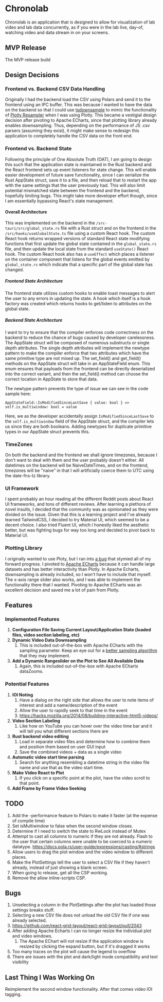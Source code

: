 # Chronolab

Chronolab is an application that is designed to allow for visualization of lab video and lab data concurrently, as if you were in the lab live, day-of, watching video and data stream in on your screens.

## MVP Release

The MVP release build 

## Design Decisions

### Frontend vs. Backend CSV Data Handling

Originally I had the backend load the CSV using Polars and send it to the frontend using an IPC buffer. This was because I wanted to have the data on the backend so that I could use [tsdownsample](https://github.com/predict-idlab/tsdownsample) to mimic the functionality of [Plotly Resampler](https://github.com/predict-idlab/plotly-resampler) when I was using Plotly. This became a vestigial design decision after pivoting to Apache ECharts, since that plotting library already enables downsampling. Thus, depending on the performance of JS .csv parsers (assuming they exist), it might make sense to redesign this application to completely handle the CSV data on the front end.  

### Frontend vs. Backend State

Following the principle of One Absolute Truth (OAT), I am going to design this such that the application state is maintained in the Rust backend and the React frontend sets up event listeners for state change. This will enable easier development of future save functionality, since I can serialize the Rust AppState struct, save it to a file, and then reload that to restart the app with the same settings that the user previously had. This will also limit potential mismatched state between the frontend and the backend, hopefully limiting bugs. This might take more developer effort though, since I am essentially bypassing React's state management.

#### Overall Architecture

This was implemented on the backend in the `/src-tauri/src/global_state.rs` file with a Rust struct and on the frontend in the `/src/hooks/useGlobalState.ts` file using a custom React hook. The custom React hook returns wrapped versions of standard React state modifying functions that first update the global state contained in the `global_state.rs` file, and then update the local state from the standard `useState()` React hook. The custom React hook also has a `useEffect` which places a listener on the container component that listens for the global events emitted by `global_state.rs` which indicate that a specific part of the global state has changed.

##### Frontend State Architecture

The frontend state utilizes custom hooks to enable toast messages to alert the user to any errors in updating the state. A hook which itself is a hook factory was created which returns hooks to get/listen to attributes on the global state.

##### Backend State Architecture

I want to try to ensure that the compiler enforces code correctness on the backend to reduce the chance of bugs caused by developer carelessness. The AppState struct will be composed of numerous substructs or single depth attributes. The single depth attributes will implement the newtype pattern to make the compiler enforce that two attributes which have the same primitive type are not mixed up. The set_field() and get_field() methods on the AppState struct will take in an AppStateField enum. This enum ensures that payloads from the frontend can be directly deserialized into the correct variant, and then the set_field() method can choose the correct location in AppState to store that data.

The newtype pattern prevents the type of issue we can see in the code sample here:

`AppStateField::IsModifiedSinceLastSave { value: bool } => self.is_multiwindow: bool = value`

Here, we as the developer accidentally assign `IsModifiedSinceLastSave` to the `self.is_multiwindow` field of the AppState struct, and the compiler lets us since they are both booleans. Adding newtypes for duplicate primitive types in our AppState struct prevents this.

### TimeZones

On both the backend and the frontend we shall ignore timezones, because I don't want to deal with them and the user probably doesn't either. All datetimes on the backend will be NaiveDateTimes, and on the frontend, timezones will be "naive" in that I will artificially coerce them to UTC using the date-fns-tz library.

### UI Framework

I spent probably an hour reading all the different Reddit posts about React UI frameworks, and tons of different reviews. After learning a plethora of novel insults, I decided that the community was as opinionated as they were divided on the issue. Given that this is a learning project and I've already learned TailwindCSS, I decided to try Material UI, which seemed to be a decent choice. I also tried Fluent UI, which I honestly liked the aesthetic better, but was fighting bugs for way too long and decided to pivot back to Material UI.

### Plotting Library

I originally wanted to use Ploty, but I ran into [a bug](https://community.plotly.com/t/webgl-is-not-supported-by-your-browser-for-scatter3d-on-safari-13-3-1-and-chrome-83-0-4103-106/41469) that stymied all of my forward progress. I pivoted to [Apache ECharts](https://dev.to/manufac/using-apache-echarts-with-react-and-typescript-353k) because it can handle large datasets and has better interactivity than Plotly. In Apache Echarts, downsampling is already included, so I won't have to include that myself. The x-axis range slider also works, and I was able to implement the functionality there that I wanted. Pivoting to Apache ECharts was an excellent decision and saved me a lot of pain from Plotly.

## Features

### Implemented Features

1. **Configuration File Saving Current Layout/Application State (loaded files, video section labeling, etc)**
2. **Dynamic Video Data Downsampling**
   1. This is included out-of-the-box with Apache ECharts with the sampling parameter. Keep an eye out for a [better sampling algorithm](https://github.com/apache/echarts/issues/20422) that they may implement.
3. **Add a Dynamic Rangeslider on the Plot to See All Available Data**
   1. Again, this is included out-of-the-box with Apache ECharts dataZooms.

### Potential Features

1. **IOI Noting**
   1. Have a dialog on the right side that allows the user to note items of interest and add a name/description of the event
   2. Allow the user to rapidly seek to that time in the event
   3. <https://hacks.mozilla.org/2014/08/building-interactive-html5-videos/>
2. **Video Section Labeling**
   1. Like how on YouTube you can hover over the video time bar and it will tell you what different sections there are
3. **Rust backend video editing**
   1. Load in separate video files and determine how to combine them and position them based on user GUI input
   2. Save the combined videos + data as a single video
4. **Automatic video start time parsing**
   1. Search for anything resembling a datetime string in the video file name and use that as the video start time.
5. **Make Video React to Plot**
   1. If you click on a specific point at the plot, have the video scroll to that point.
6. **Add Frame by Frame Video Seeking**

## TODO

1. Add the -performance feature to Polars to make it faster (at the expense of compile time)
2. Set isMultiwindow to false when the second window closes.
3. Determine if I need to switch the state to RwLock instead of Mutex
4. Attempt to cast all columns to numeric if they are not already. Flash to the user that certain columns were unable to be coerced to a numeric datatype. <https://docs.pola.rs/user-guide/expressions/casting/#strings>
5. Allow users to drag the plot window and the video window to different places.
6. Make the PlotSettings tell the user to select a CSV file if they haven't already, instead of just showing a blank screen.
7. When going to release, get all the CSP working.
8. Remove the allow inline-scripts CSP.

## Bugs

1. Unselecting a column in the PlotSettings after the plot has loaded those settings breaks stuff.
2. Selecting a new CSV file does not unload the old CSV file if one was already selected.
3. <https://github.com/react-grid-layout/react-grid-layout/pull/2043>
4. After adding Apache Echarts I can no longer resize the individual plot and video windows.
   1. The Apache EChart will not resize if the application window is resized by clicking the expand button, but if it's dragged it works
5. Too many traces on the plot will cause the legend to overflow
6. There are issues with the plot and dark/light mode compatibility and text visibility

## Last Thing I Was Working On

Reimplement the second window functionality.
After that comes video IOI tagging.
